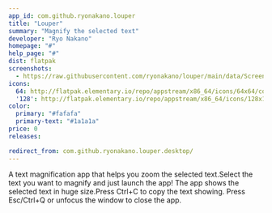```yaml
---
app_id: com.github.ryonakano.louper
title: "Louper"
summary: "Magnify the selected text"
developer: "Ryo Nakano"
homepage: "#"
help_page: "#"
dist: flatpak
screenshots:
  - https://raw.githubusercontent.com/ryonakano/louper/main/data/Screenshot.png
icons:
  64: http://flatpak.elementary.io/repo/appstream/x86_64/icons/64x64/com.github.ryonakano.louper.png
  '128': http://flatpak.elementary.io/repo/appstream/x86_64/icons/128x128/com.github.ryonakano.louper.png
color:
  primary: "#fafafa"
  primary-text: "#1a1a1a"
price: 0
releases:

redirect_from: com.github.ryonakano.louper.desktop/
---
```


A text magnification app that helps you zoom the selected text.Select the text you want to magnify and just launch the app! The app shows the selected text in huge size.Press Ctrl+C to copy the text showing. Press Esc/Ctrl+Q or unfocus the window to close the app.
